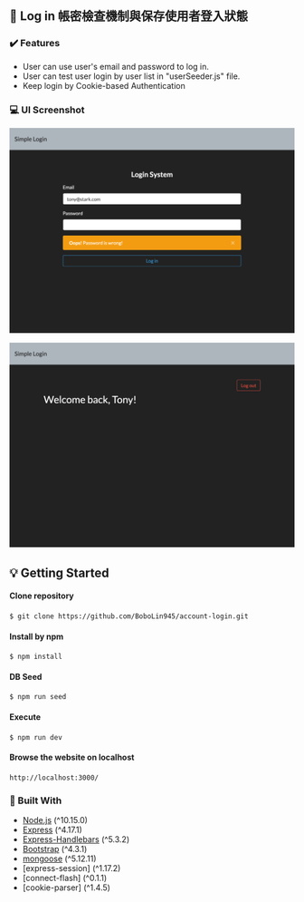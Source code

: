 <!-- ABOUT THE PROJECT 2-3 A10 A11: 帳密檢查機制 -->
## :page_facing_up: Log in 帳密檢查機制與保存使用者登入狀態

### :heavy_check_mark: Features

- User can use user's email and password to log in.
- User can test user login by user list in "userSeeder.js" file.
- Keep login by Cookie-based Authentication

### :computer: UI Screenshot

![image](simple-login-login.png)

![image](simple-login-index.png)



<!-- GETTING STARTED -->
## :bulb: Getting Started

#### Clone repository
```
$ git clone https://github.com/BoboLin945/account-login.git
```
#### Install by npm
```
$ npm install
```
#### DB Seed
```
$ npm run seed
```
#### Execute
```
$ npm run dev
```
#### Browse the website on localhost
```
http://localhost:3000/
```


### 🔧  Built With

* [Node.js](https://nodejs.org/en/) (^10.15.0)
* [Express](https://expressjs.com/)   (^4.17.1)
* [Express-Handlebars](https://www.npmjs.com/package/express-handlebars) (^5.3.2)
* [Bootstrap](https://getbootstrap.com) (^4.3.1)
* [mongoose](https://mongoosejs.com/) (^5.12.11)
* [express-session] (^1.17.2)
* [connect-flash] (^0.1.1)
* [cookie-parser] (^1.4.5)